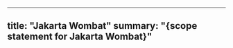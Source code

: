 <!-- Template for the top page of a specification directory containing releases -->
---
title: "Jakarta Wombat"
summary: "{scope statement for Jakarta Wombat}"
---
